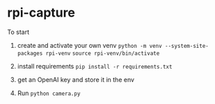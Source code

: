 # rpi-capture

To start

1. create and activate your own venv
   `python -m venv --system-site-packages rpi-venv`
   `source rpi-venv/bin/activate`

2. install requirements
   `pip install -r requirements.txt`

3. get an OpenAI key and store it in the env

4. Run `python camera.py`
